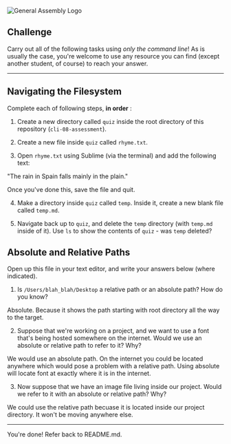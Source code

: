 ![General Assembly Logo](http://i.imgur.com/ke8USTq.png)

## Challenge

Carry out all of the following tasks using _only the command line_! As is usually the case, you're welcome to use any resource you can find (except another student, of course) to reach your answer.

<hr>

## Navigating the Filesystem

Complete each of following steps, **in order** :

1. Create a new directory called `quiz` inside the root directory of this repository (`cli-08-assessment`).

2. Create a new file inside `quiz` called `rhyme.txt`.

3. Open `rhyme.txt` using Sublime (via the terminal) and add the following text:

 "The rain in Spain falls mainly in the plain."

 Once you've done this, save the file and quit.

4. Make a directory inside `quiz` called `temp`. Inside it, create a new blank file called `temp.md`.

5. Navigate back up to `quiz`, and delete the `temp` directory (with `temp.md` inside of it).
Use `ls` to show the contents of `quiz` - was `temp` deleted?

## Absolute and Relative Paths

Open up this file in your text editor, and write your answers below (where indicated).

1. Is `/Users/blah_blah/Desktop` a relative path or an absolute path? How do you know?

 <!-- Answer Starts Here -->

 Absolute. Because it shows the path starting with root directory all the way to the target.

 <!-- Answer Ends Here -->

2. Suppose that we're working on a project, and we want to use a font that's being hosted somewhere on the internet. Would we use an absolute or relative path to refer to it? Why?

 <!-- Answer Starts Here -->

 We would use an absolute path. On the internet you could be located anywhere which would pose a problem with a relative path. Using absolute will locate font at exactly where it is in the internet.

 <!-- Answer Ends Here -->

3. Now suppose that we have an image file living inside our project. Would we refer to it with an absolute or relative path? Why?

 <!-- Answer Starts Here -->

 We could use the relative path becuase it is located inside our project directory. It won't be moving anywhere else.

 <!-- Answer Ends Here -->

<hr>

You're done! Refer back to README.md.
